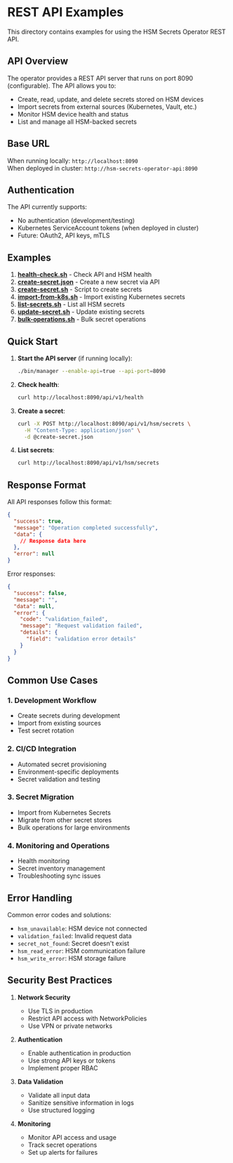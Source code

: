 # REST API Examples

This directory contains examples for using the HSM Secrets Operator REST API.

## API Overview

The operator provides a REST API server that runs on port 8090 (configurable). The API allows you to:

- Create, read, update, and delete secrets stored on HSM devices
- Import secrets from external sources (Kubernetes, Vault, etc.)
- Monitor HSM device health and status
- List and manage all HSM-backed secrets

## Base URL

When running locally: `http://localhost:8090`  
When deployed in cluster: `http://hsm-secrets-operator-api:8090`

## Authentication

The API currently supports:
- No authentication (development/testing)
- Kubernetes ServiceAccount tokens (when deployed in cluster)
- Future: OAuth2, API keys, mTLS

## Examples

1. **[health-check.sh](health-check.sh)** - Check API and HSM health
2. **[create-secret.json](create-secret.json)** - Create a new secret via API
3. **[create-secret.sh](create-secret.sh)** - Script to create secrets
4. **[import-from-k8s.sh](import-from-k8s.sh)** - Import existing Kubernetes secrets
5. **[list-secrets.sh](list-secrets.sh)** - List all HSM secrets
6. **[update-secret.sh](update-secret.sh)** - Update existing secrets
7. **[bulk-operations.sh](bulk-operations.sh)** - Bulk secret operations

## Quick Start

1. **Start the API server** (if running locally):
   ```bash
   ./bin/manager --enable-api=true --api-port=8090
   ```

2. **Check health**:
   ```bash
   curl http://localhost:8090/api/v1/health
   ```

3. **Create a secret**:
   ```bash
   curl -X POST http://localhost:8090/api/v1/hsm/secrets \
     -H "Content-Type: application/json" \
     -d @create-secret.json
   ```

4. **List secrets**:
   ```bash
   curl http://localhost:8090/api/v1/hsm/secrets
   ```

## Response Format

All API responses follow this format:

```json
{
  "success": true,
  "message": "Operation completed successfully",
  "data": {
    // Response data here
  },
  "error": null
}
```

Error responses:
```json
{
  "success": false,
  "message": "",
  "data": null,
  "error": {
    "code": "validation_failed",
    "message": "Request validation failed",
    "details": {
      "field": "validation error details"
    }
  }
}
```

## Common Use Cases

### 1. Development Workflow
- Create secrets during development
- Import from existing sources
- Test secret rotation

### 2. CI/CD Integration
- Automated secret provisioning
- Environment-specific deployments
- Secret validation and testing

### 3. Secret Migration
- Import from Kubernetes Secrets
- Migrate from other secret stores
- Bulk operations for large environments

### 4. Monitoring and Operations
- Health monitoring
- Secret inventory management
- Troubleshooting sync issues

## Error Handling

Common error codes and solutions:

- `hsm_unavailable`: HSM device not connected
- `validation_failed`: Invalid request data
- `secret_not_found`: Secret doesn't exist
- `hsm_read_error`: HSM communication failure
- `hsm_write_error`: HSM storage failure

## Security Best Practices

1. **Network Security**
   - Use TLS in production
   - Restrict API access with NetworkPolicies
   - Use VPN or private networks

2. **Authentication**
   - Enable authentication in production
   - Use strong API keys or tokens
   - Implement proper RBAC

3. **Data Validation**
   - Validate all input data
   - Sanitize sensitive information in logs
   - Use structured logging

4. **Monitoring**
   - Monitor API access and usage
   - Track secret operations
   - Set up alerts for failures